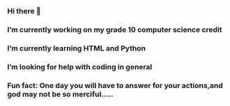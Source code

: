 ### Hi there 👋
###  I’m currently working on my grade 10 computer science credit
###  I’m currently learning HTML and Python
###  I’m looking for help with coding in general
###  Fun fact: One day you will have to answer for your actions,and god may not be so merciful.....
<!--
**NickT907/NickT907** is a ✨ _special_ ✨ repository because its `README.md` (this file) appears on your GitHub profile.

Here are some ideas to get you started:

- 🔭 I’m currently working on my grade 10 computer science credit
- 🌱 I’m currently learning HTML and Python
- 🤔 I’m looking for help with coding in general
- ⚡ Fun fact: You don't have much time left...
-->
